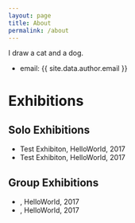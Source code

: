 ```yaml
---
layout: page
title: About
permalink: /about
---
```


I draw a cat and a dog.

- email: {{ site.data.author.email }}

# Exhibitions

## Solo Exhibitions

- Test Exhibiton, HelloWorld, 2017
- Test Exhibiton, HelloWorld, 2017

## Group Exhibitions

- <Test Exhibiton>, HelloWorld, 2017
- <Test Exhibiton>, HelloWorld, 2017

